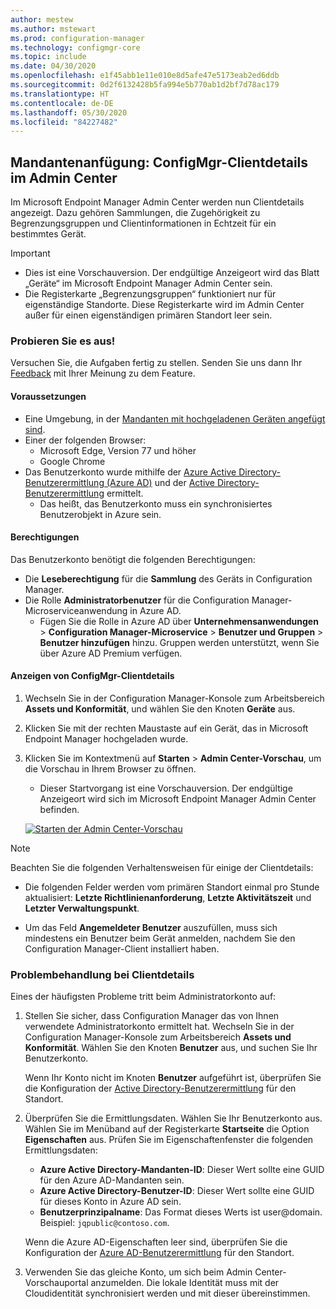 ```yaml
---
author: mestew
ms.author: mstewart
ms.prod: configuration-manager
ms.technology: configmgr-core
ms.topic: include
ms.date: 04/30/2020
ms.openlocfilehash: e1f45abb1e11e010e8d5afe47e5173eab2ed6ddb
ms.sourcegitcommit: 0d2f6132428b5fa994e5b770ab1d2bf7d78ac179
ms.translationtype: HT
ms.contentlocale: de-DE
ms.lasthandoff: 05/30/2020
ms.locfileid: "84227482"
---
```

## <a name="tenant-attach-configmgr-client-details-in-the-admin-center"></a><a name="bkmk_mem"></a> Mandantenanfügung: ConfigMgr-Clientdetails im Admin Center
<!--6374854, 6521921-->

Im Microsoft Endpoint Manager Admin Center werden nun Clientdetails angezeigt. Dazu gehören Sammlungen, die Zugehörigkeit zu Begrenzungsgruppen und Clientinformationen in Echtzeit für ein bestimmtes Gerät.

> [!Important]
> - Dies ist eine Vorschauversion. Der endgültige Anzeigeort wird das Blatt „Geräte“ im Microsoft Endpoint Manager Admin Center sein.
> - Die Registerkarte „Begrenzungsgruppen“ funktioniert nur für eigenständige Standorte. Diese Registerkarte wird im Admin Center außer für einen eigenständigen primären Standort leer sein.

### <a name="try-it-out"></a>Probieren Sie es aus!

Versuchen Sie, die Aufgaben fertig zu stellen. Senden Sie uns dann Ihr [Feedback](../../technical-preview-2003.md#bkmk_feedback) mit Ihrer Meinung zu dem Feature.

#### <a name="prerequisites"></a>Voraussetzungen

- Eine Umgebung, in der [Mandanten mit hochgeladenen Geräten angefügt sind](../../../../../tenant-attach/device-sync-actions.md).
- Einer der folgenden Browser:
  - Microsoft Edge, Version 77 und höher
  - Google Chrome
- Das Benutzerkonto wurde mithilfe der [Azure Active Directory-Benutzerermittlung (Azure AD)](../../../../servers/deploy/configure/about-discovery-methods.md#azureaddisc) und der [Active Directory-Benutzerermittlung](../../../../servers/deploy/configure/about-discovery-methods.md#bkmk_aboutUser) ermittelt.
  - Das heißt, das Benutzerkonto muss ein synchronisiertes Benutzerobjekt in Azure sein.

#### <a name="permissions"></a>Berechtigungen

Das Benutzerkonto benötigt die folgenden Berechtigungen:

- Die **Leseberechtigung** für die **Sammlung** des Geräts in Configuration Manager.
- Die Rolle **Administratorbenutzer** für die Configuration Manager-Microserviceanwendung in Azure AD.
  - Fügen Sie die Rolle in Azure AD über **Unternehmensanwendungen** > **Configuration Manager-Microservice** > **Benutzer und Gruppen** > **Benutzer hinzufügen** hinzu. Gruppen werden unterstützt, wenn Sie über Azure AD Premium verfügen.

#### <a name="view-configmgr-client-details"></a>Anzeigen von ConfigMgr-Clientdetails

1. Wechseln Sie in der Configuration Manager-Konsole zum Arbeitsbereich **Assets und Konformität**, und wählen Sie den Knoten **Geräte** aus.
1. Klicken Sie mit der rechten Maustaste auf ein Gerät, das in Microsoft Endpoint Manager hochgeladen wurde.
1. Klicken Sie im Kontextmenü auf **Starten** > **Admin Center-Vorschau**, um die Vorschau in Ihrem Browser zu öffnen.
     - Dieser Startvorgang ist eine Vorschauversion. Der endgültige Anzeigeort wird sich im Microsoft Endpoint Manager Admin Center befinden.

   [![Starten der Admin Center-Vorschau](../../media/6374854-start-admin-center.png)](../../media/6374854-start-admin-center.png#lightbox)

> [!NOTE]
> Beachten Sie die folgenden Verhaltensweisen für einige der Clientdetails:
>
> - Die folgenden Felder werden vom primären Standort einmal pro Stunde aktualisiert: **Letzte Richtlinienanforderung**, **Letzte Aktivitätszeit** und **Letzter Verwaltungspunkt**.
>
> - Um das Feld **Angemeldeter Benutzer** auszufüllen, muss sich mindestens ein Benutzer beim Gerät anmelden, nachdem Sie den Configuration Manager-Client installiert haben.

### <a name="troubleshoot-client-details"></a>Problembehandlung bei Clientdetails

Eines der häufigsten Probleme tritt beim Administratorkonto auf:

1. Stellen Sie sicher, dass Configuration Manager das von Ihnen verwendete Administratorkonto ermittelt hat. Wechseln Sie in der Configuration Manager-Konsole zum Arbeitsbereich **Assets und Konformität**. Wählen Sie den Knoten **Benutzer** aus, und suchen Sie Ihr Benutzerkonto.

    Wenn Ihr Konto nicht im Knoten **Benutzer** aufgeführt ist, überprüfen Sie die Konfiguration der [Active Directory-Benutzerermittlung](../../../../servers/deploy/configure/about-discovery-methods.md#bkmk_aboutUser) für den Standort.

1. Überprüfen Sie die Ermittlungsdaten. Wählen Sie Ihr Benutzerkonto aus. Wählen Sie im Menüband auf der Registerkarte **Startseite** die Option **Eigenschaften** aus. Prüfen Sie im Eigenschaftenfenster die folgenden Ermittlungsdaten:

    - **Azure Active Directory-Mandanten-ID**: Dieser Wert sollte eine GUID für den Azure AD-Mandanten sein.
    - **Azure Active Directory-Benutzer-ID**: Dieser Wert sollte eine GUID für dieses Konto in Azure AD sein.
    - **Benutzerprinzipalname**: Das Format dieses Werts ist user@domain. Beispiel: `jqpublic@contoso.com`.

    Wenn die Azure AD-Eigenschaften leer sind, überprüfen Sie die Konfiguration der [Azure AD-Benutzerermittlung](../../../../servers/deploy/configure/about-discovery-methods.md#azureaddisc) für den Standort.

1. Verwenden Sie das gleiche Konto, um sich beim Admin Center-Vorschauportal anzumelden. Die lokale Identität muss mit der Cloudidentität synchronisiert werden und mit dieser übereinstimmen.
